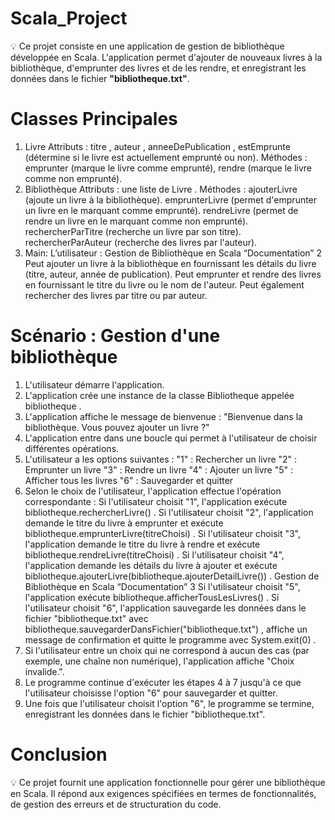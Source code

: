 # Scala_Project
 💡 Ce projet consiste en une application de gestion de bibliothèque développée en Scala. L'application permet d'ajouter de nouveaux livres à la bibliothèque, d'emprunter des livres et de les rendre, et enregistrant les données dans le fichier **"bibliotheque.txt"**. 

# Classes Principales
1. Livre
Attributs : titre , auteur , anneeDePublication , estEmprunte (détermine si le livre
est actuellement emprunté ou non).
Méthodes : emprunter (marque le livre comme emprunté), rendre (marque le
livre comme non emprunté).
2. Bibliothèque
Attributs : une liste de Livre .
Méthodes :
ajouterLivre (ajoute un livre à la bibliothèque).
emprunterLivre (permet d'emprunter un livre en le marquant comme
emprunté).
rendreLivre (permet de rendre un livre en le marquant comme non
emprunté).
rechercherParTitre (recherche un livre par son titre).
rechercherParAuteur (recherche des livres par l'auteur).
3. Main:
L’utilisateur :
Gestion de Bibliothèque en Scala “Documentation” 2
Peut ajouter un livre à la bibliothèque en fournissant les détails du livre
(titre, auteur, année de publication).
Peut emprunter et rendre des livres en fournissant le titre du livre ou le nom
de l'auteur.
Peut également rechercher des livres par titre ou par auteur.
# Scénario : Gestion d'une bibliothèque
1. L'utilisateur démarre l'application.
2. L'application crée une instance de la classe Bibliotheque appelée bibliotheque .
3. L'application affiche le message de bienvenue : "Bienvenue dans la bibliothèque.
Vous pouvez ajouter un livre ?"
4. L'application entre dans une boucle qui permet à l'utilisateur de choisir
différentes opérations.
5. L'utilisateur a les options suivantes :
"1" : Rechercher un livre
"2" : Emprunter un livre
"3" : Rendre un livre
"4" : Ajouter un livre
"5" : Afficher tous les livres
"6" : Sauvegarder et quitter
6. Selon le choix de l'utilisateur, l'application effectue l'opération correspondante :
Si l'utilisateur choisit "1", l'application exécute bibliotheque.rechercherLivre() .
Si l'utilisateur choisit "2", l'application demande le titre du livre à emprunter et
exécute bibliotheque.emprunterLivre(titreChoisi) .
Si l'utilisateur choisit "3", l'application demande le titre du livre à rendre et
exécute bibliotheque.rendreLivre(titreChoisi) .
Si l'utilisateur choisit "4", l'application demande les détails du livre à ajouter
et exécute bibliotheque.ajouterLivre(bibliotheque.ajouterDetailLivre()) .
Gestion de Bibliothèque en Scala “Documentation” 3
Si l'utilisateur choisit "5", l'application exécute
bibliotheque.afficherTousLesLivres() .
Si l'utilisateur choisit "6", l'application sauvegarde les données dans le fichier
"bibliotheque.txt" avec bibliotheque.sauvegarderDansFichier("bibliotheque.txt") ,
affiche un message de confirmation et quitte le programme avec
System.exit(0) .
7. Si l'utilisateur entre un choix qui ne correspond à aucun des cas (par exemple,
une chaîne non numérique), l'application affiche "Choix invalide.".
8. Le programme continue d'exécuter les étapes 4 à 7 jusqu'à ce que l'utilisateur
choisisse l'option "6" pour sauvegarder et quitter.
9. Une fois que l'utilisateur choisit l'option "6", le programme se termine,
enregistrant les données dans le fichier "bibliotheque.txt".
# Conclusion
💡 Ce projet fournit une application fonctionnelle pour gérer une bibliothèque
en Scala. Il répond aux exigences spécifiées en termes de fonctionnalités,
de gestion des erreurs et de structuration du code.
